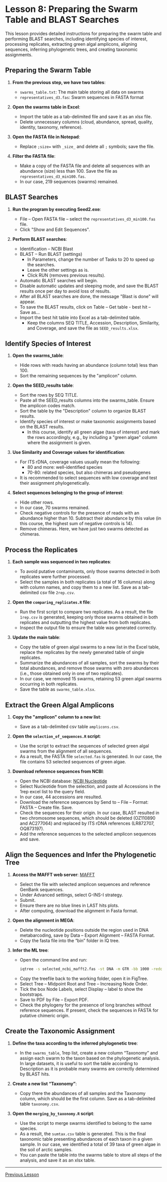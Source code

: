 # Lesson 8: Preparing the Swarm Table and BLAST Searches

This lesson provides detailed instructions for preparing the swarm table and performing BLAST searches, including identifying species of interest, processing replicates, extracting green algal amplicons, aligning sequences, inferring phylogenetic trees, and creating taxonomic assignments.

## Preparing the Swarm Table

1. **From the previous step, we have two tables**:
   - `swarms_table.txt`: The main table storing all data on swarms
   - `representatives_d3.fas`: Swarm sequences in FASTA format

2. **Open the swarms table in Excel**:
   - Import the table as a tab-delimited file and save it as an xlsx file.
   - Delete unnecessary columns (cloud, abundance, spread, quality, identity, taxonomy, reference).

3. **Open the FASTA file in Notepad**:
   - Replace `;size=` with `_size_` and delete all `;` symbols; save the file.

4. **Filter the FASTA file**:
   - Make a copy of the FASTA file and delete all sequences with an abundance (size) less than 100. Save the file as `representatives_d3_min100.fas`.
   - In our case, 219 sequences (swarms) remained.

## BLAST Searches

1. **Run the program by executing Seed2.exe**:
   - File – Open FASTA file – select the `representatives_d3_min100.fas` file.
   - Click "Show and Edit Sequences".

2. **Perform BLAST searches**:
   - Identification – NCBI Blast
   - BLAST – Run BLAST (settings)
     - In Parameters, change the number of Tasks to 20 to speed up the searches.
     - Leave the other settings as is.
     - Click RUN (removes previous results).
   - Automatic BLAST searches will begin.
   - Disable automatic updates and sleeping mode, and save the BLAST results once per day to avoid loss of results.
   - After all BLAST searches are done, the message "Blast is done" will appear.
   - To save the BLAST results, click on Table – Get table - best hit – Save as...
   - Import the best hit table into Excel as a tab-delimited table.
     - Keep the columns SEQ TITLE, Accession, Description, Similarity, and Coverage, and save the file as `SEED_results.xlsx`.

## Identify Species of Interest

1. **Open the swarms_table**:
   - Hide rows with reads having an abundance (column total) less than 100.
   - Sort the remaining sequences by the "amplicon" column.

2. **Open the SEED_results table**:
   - Sort the rows by SEQ TITLE.
   - Paste all the SEED_results columns into the swarms_table. Ensure the amplicon codes match.
   - Sort the table by the "Description" column to organize BLAST results.
   - Identify species of interest or make taxonomic assignments based on the BLAST results.
     - In this course, identify all green algae (taxa of interest) and mark the rows accordingly, e.g., by including a "green algae" column where the assignment is given.

3. **Use Similarity and Coverage values for identification**:
   - For ITS rDNA, coverage values usually mean the following:
     - 80 and more: well-identified species
     - 70-80: related species, but also chimeras and pseudogenes
   - It is recommended to select sequences with low coverage and test their assignment phylogenetically.

4. **Select sequences belonging to the group of interest**:
   - Hide other rows.
   - In our case, 70 swarms remained.
   - Check negative controls for the presence of reads with an abundance higher than 10. Subtract their abundance by this value (in this course, the highest sum of negative controls is 14).
   - Remove chimeras. Here, we have just two swarms detected as chimeras.

## Process the Replicates

1. **Each sample was sequenced in two replicates**:
   - To avoid putative contaminants, only those swarms detected in both replicates were further processed.
   - Select the samples in both replicates (a total of 16 columns) along with column names, and copy them to a new list. Save as a tab-delimited csv file `2rep.csv`.

2. **Open the `comparing_replicates.R` file**:
   - Run the first script to compare two replicates. As a result, the file `1rep.csv` is generated, keeping only those swarms obtained in both replicates and outputting the highest value from both replicates.
   - Inspect the output file to ensure the table was generated correctly.

3. **Update the main table**:
   - Copy the table of green algal swarms to a new list in the Excel table, replace the replicates by the newly generated table of single replicates.
   - Summarize the abundances of all samples, sort the swarms by their total abundances, and remove those swarms with zero abundances (i.e., those obtained only in one of two replicates).
   - In our case, we removed 15 swarms, retaining 53 green algal swarms occurring in both replicates.
   - Save the table as `swarms_table.xlsx`.

## Extract the Green Algal Amplicons

1. **Copy the "amplicon" column to a new list**:
   - Save as a tab-delimited csv table `amplicons.csv`.

2. **Open the `selection_of_sequences.R` script**:
   - Use the script to extract the sequences of selected green algal swarms from the alignment of all sequences.
   - As a result, the FASTA file `selected.fas` is generated. In our case, the file contains 53 selected sequences of green algae.

3. **Download reference sequences from NCBI**:
   - Open the NCBI database: [NCBI Nucleotide](https://www.ncbi.nlm.nih.gov/)
   - Select Nucleotide from the selection, and paste all Accessions in the 1rep excel list to the query field.
   - In our case, 44 accessions are resulted.
   - Download the reference sequences by Send to – File – Format: FASTA – Create file. Save.
   - Check the sequences for their origin. In our case, BLAST resulted in two chromosome sequences, which should be deleted (OZ110890 and AC277064) and replaced by ITS rDNA references (LR872707, OQ873197).
   - Add the reference sequences to the selected amplicon sequences and save.

## Align the Sequences and Infer the Phylogenetic Tree

1. **Access the MAFFT web server**: [MAFFT](https://mafft.cbrc.jp/alignment/server/index.html)
   - Select the file with selected amplicon sequences and reference GenBank sequences.
   - Under Advanced settings, select G-INS-I strategy.
   - Submit.
   - Ensure there are no blue lines in LAST hits plots.
   - After computing, download the alignment in Fasta format.

2. **Open the alignment in MEGA**:
   - Delete the nucleotide positions outside the region used in DNA metabarcoding, save by Data – Export Alignment – FASTA Format.
   - Copy the fasta file into the “bin” folder in IQ tree.

3. **Infer the ML tree**:
   - Open the command line and run:
     ```bash
     iqtree -s selected_ncbi_mafft2.fas -st DNA -m GTR -bb 1000 -redo
     ```
   - Copy the treefile back to the working folder, open it in FigTree.
   - Select Tree – Midpoint Root and Tree – Increasing Node Order.
   - Tick the box Node Labels, select Display – label to show the bootstraps.
   - Save to PDF by File – Export PDF.
   - Check the phylogeny for the presence of long branches without reference sequences. If present, check the sequences in FASTA for putative chimeric origin.

## Create the Taxonomic Assignment

1. **Define the taxa according to the inferred phylogenetic tree**:
   - In the `swarms_table`, 1rep list, create a new column “Taxonomy” and assign each swarm to the taxon based on the phylogenetic analysis. In large datasets, it is useful to sort the table according to Description as it is probable many swarms are correctly determined by BLAST hits.

2. **Create a new list “Taxonomy”**:
   - Copy there the abundances of all samples and the Taxonomy column, which should be the first column. Save as a tab-delimited table `taxonomy.csv`.

3. **Open the `merging_by_taxonomy.R` script**:
   - Use the script to merge swarms identified to belong to the same species.
   - As a result, the `sumtax.csv` table is generated. This is the final taxonomic table presenting abundances of each taxon in a given sample. In our case, we identified a total of 39 taxa of green algae in the soil of arctic samples.
   - You can paste the table into the swarms table to store all steps of the analysis, and save it as an xlsx table.

---

[Previous Lesson](../lesson7/lesson7.md)
